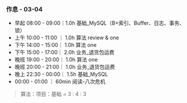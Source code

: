 ### 作息 - 03-04
- 早起 08:00 - 09:00｜1.0h 基础_MySQL（B+索引、Buffer、日志、事务、锁）
- 上午 10:00 - 11:00 ｜ 1.0h 算法 review & one
- 下午 14:00 - 15:00｜ 1.0h 算法 one 
- 下午 15:00 - 17:00｜ 2.0h 业务_退货包运费
- 晚班 19:00 - 20:00｜ 1.0h 算法 one
- 晚班 20:00 - 21:00｜ 1.0h 业务_退货包运费
- 晚上 22:30 - 00:00｜ 1.5h 基础_MySQL
- 00:00 - 01:00 ｜ 60min 阅读-八次危机
>算法：项目：基础 = 3 : 4 : 3